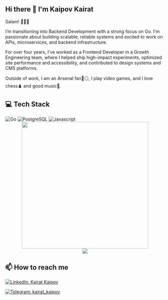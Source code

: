 ## Hi there 👋 I'm Kaipov Kairat

Salam! 👋🇰🇬

I’m transitioning into Backend Development with a strong focus on Go. I'm passionate about building scalable, reliable systems and excited to work on APIs, microservices, and backend infrastructure.

For over four years, I’ve worked as a Frontend Developer in a Growth Engineering team, where I helped ship high-impact experiments, optimized site performance and accessibility, and contributed to design systems and CMS platforms.

Outside of work, I am an Arsenal fan🔴⚪, I play video games, and I love chess♟️ and good music🎼. 

## 💻 Tech Stack

<div>

<img alt="Go" src="https://ziadoua.github.io/m3-Markdown-Badges/badges/Go/go2.svg" />

<img alt="PostgreSQL" src="https://ziadoua.github.io/m3-Markdown-Badges/badges/PostgreSQL/postgresql2.svg" />

<img alt="Javascript" src="https://ziadoua.github.io/m3-Markdown-Badges/badges/Javascript/javascript2.svg">

</div>

<div style="text-align: center">
  <img src="https://github-readme-stats.vercel.app/api?username=wsfuller&count_private=true&show_icons=true&theme=prussian" width="400">
<br />
  <img src="https://github-readme-stats.vercel.app/api/top-langs/?username=wsfuller&hide=php&title_color=ffffff&text_color=c9cacc&icon_color=4AB197&bg_color=1A2B34" />
</div>

## 📫 How to reach me

[![LinkedIn: Kairat Kaipov](https://img.shields.io/badge/LinkedIn-Kairat%20Kaipov-blue?style=flat-square&logo=Linkedin&logoColor=white)](https://www.linkedin.com/in/kairat-kaipov24/)

[![Telegram: kairat_kaipov](https://img.shields.io/badge/Telegram-kairat__kaipov-2CA5E0?style=flat-square&logo=Telegram&logoColor=white)](https://t.me/kairat_kaipov)



<!--
**kaipov24/kaipov24** is a ✨ _special_ ✨ repository because its `README.md` (this file) appears on your GitHub profile.

Here are some ideas to get you started:

- 🔭 I’m currently working on ...
- 🌱 I’m currently learning ...
- 👯 I’m looking to collaborate on ...
- 🤔 I’m looking for help with ...
- 💬 Ask me about ...
- 📫 How to reach me: ...
- 😄 Pronouns: ...
- ⚡ Fun fact: ...
-->
